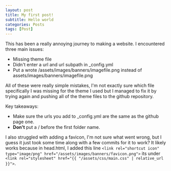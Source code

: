 ```yaml
---
layout: post
title: My first post!
subtitle: Hello world
categories: Posts
tags: [Post]
---
```

This has been a really annoying journey to making a website. 
I encountered three main issues:
- Missing theme file
- Didn't enter a url and url subpath in \_config.yml
- Put a wrote /assets/images/banners/imagefile.png instead of assets/images/banners/imagefile.png

All of these were really simple mistakes, I'm not exactly sure which file specifically I was missing for the theme I used but I managed to fix it by trying again and pushing all of the theme files to the github repository.

Key takeaways:
- Make sure the urls you add to \_config.yml are the same as the github page one.
- **Don't** put a / before the first folder name.

I also struggled with adding a favicon, I'm not sure what went wrong, but I guess it just took some time along with a few commits for it to work? It likely works because in head.html, I added this line `<link rel="shortcut icon" type="image/png" href="/assets/images/banners/favicon.png">` its under `<link rel="stylesheet" href="{{ "/assets/css/main.css" | relative_url }}">`.
